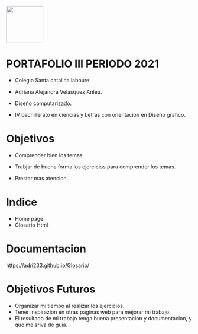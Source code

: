 <Img width= "100px"
src="https://jefuentes80.github.io/starup_scl/img/logo_SCL%20(3).png">
# PORTAFOLIO III PERIODO 2021

- Colegio Santa catalina laboure.

- Adriana Alejandra Velasquez Anleu.

- Diseño computarizado.

- IV bachillerato en ciencias y Letras con orientacion en Diseño grafico.

# Objetivos
- Comprender bien los temas 

- Trabjar de buena forma los ejercicios para comprender los temas.

- Prestar  mas atencion.

# Indice
* Home page
* Glosario Html

# Documentacion 
 https://adri233.github.io/Glosario/
 
# Objetivos Futuros
- Organizar mi tiempo al realizar los ejercicios.
- Tener inspirazion en otras paginas web para mejorar mi trabajo.
- El resultado de mi trabajo tenga buena presentacion y documentacion, y que me sriva de guia.


